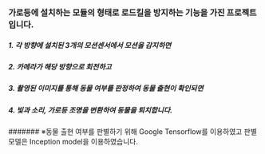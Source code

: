 ### 가로등에 설치하는 모듈의 형태로 로드킬을 방지하는 기능을 가진 프로젝트입니다.
##### 1. 각 방향에 설치된 3개의 모션센서에서 모션을 감지하면
##### 2. 카메라가 해당 방향으로 회전하고
##### 3. 촬영된 이미지를 통해 동물 여부를 판정하여 동물 출현이 확인되면
##### 4. 빛과 소리, 가로등 조명을 변환하여 동물을 퇴치합니다.
####### ※동물 출현 여부를 판별하기 위해 Google Tensorflow를 이용하였고 판별모델은 Inception model을 이용하였습니다.
